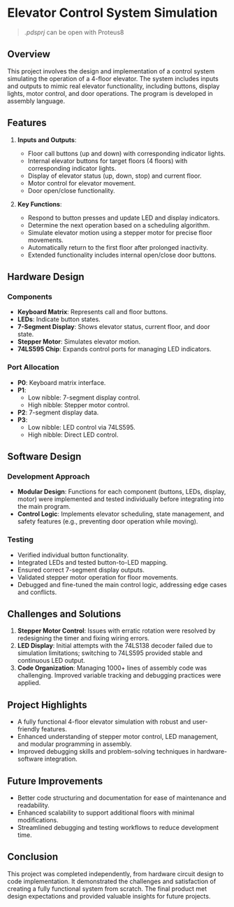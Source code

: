 # Elevator Control System Simulation
> *.pdsprj* can be open with Proteus8

## Overview
This project involves the design and implementation of a control system simulating the operation of a 4-floor elevator. The system includes inputs and outputs to mimic real elevator functionality, including buttons, display lights, motor control, and door operations. The program is developed in assembly language.

## Features
1. **Inputs and Outputs**:
   - Floor call buttons (up and down) with corresponding indicator lights.
   - Internal elevator buttons for target floors (4 floors) with corresponding indicator lights.
   - Display of elevator status (up, down, stop) and current floor.
   - Motor control for elevator movement.
   - Door open/close functionality.

2. **Key Functions**:
   - Respond to button presses and update LED and display indicators.
   - Determine the next operation based on a scheduling algorithm.
   - Simulate elevator motion using a stepper motor for precise floor movements.
   - Automatically return to the first floor after prolonged inactivity.
   - Extended functionality includes internal open/close door buttons.

## Hardware Design
### Components
- **Keyboard Matrix**: Represents call and floor buttons.
- **LEDs**: Indicate button states.
- **7-Segment Display**: Shows elevator status, current floor, and door state.
- **Stepper Motor**: Simulates elevator motion.
- **74LS595 Chip**: Expands control ports for managing LED indicators.

### Port Allocation
- **P0**: Keyboard matrix interface.
- **P1**: 
  - Low nibble: 7-segment display control.
  - High nibble: Stepper motor control.
- **P2**: 7-segment display data.
- **P3**: 
  - Low nibble: LED control via 74LS595.
  - High nibble: Direct LED control.

## Software Design
### Development Approach
- **Modular Design**: Functions for each component (buttons, LEDs, display, motor) were implemented and tested individually before integrating into the main program.
- **Control Logic**: Implements elevator scheduling, state management, and safety features (e.g., preventing door operation while moving).

### Testing
- Verified individual button functionality.
- Integrated LEDs and tested button-to-LED mapping.
- Ensured correct 7-segment display outputs.
- Validated stepper motor operation for floor movements.
- Debugged and fine-tuned the main control logic, addressing edge cases and conflicts.

## Challenges and Solutions
1. **Stepper Motor Control**: Issues with erratic rotation were resolved by redesigning the timer and fixing wiring errors.
2. **LED Display**: Initial attempts with the 74LS138 decoder failed due to simulation limitations; switching to 74LS595 provided stable and continuous LED output.
3. **Code Organization**: Managing 1000+ lines of assembly code was challenging. Improved variable tracking and debugging practices were applied.

## Project Highlights
- A fully functional 4-floor elevator simulation with robust and user-friendly features.
- Enhanced understanding of stepper motor control, LED management, and modular programming in assembly.
- Improved debugging skills and problem-solving techniques in hardware-software integration.

## Future Improvements
- Better code structuring and documentation for ease of maintenance and readability.
- Enhanced scalability to support additional floors with minimal modifications.
- Streamlined debugging and testing workflows to reduce development time.

## Conclusion
This project was completed independently, from hardware circuit design to code implementation. It demonstrated the challenges and satisfaction of creating a fully functional system from scratch. The final product met design expectations and provided valuable insights for future projects.
